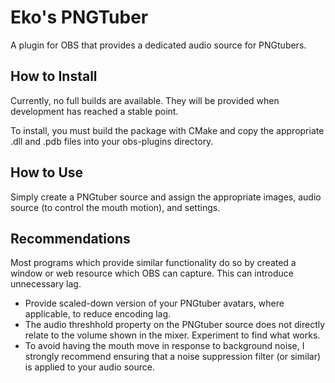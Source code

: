 # Eko's PNGTuber

A plugin for OBS that provides a dedicated audio source for PNGtubers.

## How to Install

Currently, no full builds are available. They will be provided when development has reached a stable point.

To install, you must build the package with CMake and copy the appropriate .dll and .pdb files into your obs-plugins directory.

## How to Use

Simply create a PNGtuber source and assign the appropriate images, audio source (to control the mouth motion), and settings.

## Recommendations

Most programs which provide similar functionality do so by created a window or web resource which OBS can capture. This can introduce unnecessary lag.

- Provide scaled-down version of your PNGtuber avatars, where applicable, to reduce encoding lag.
- The audio threshhold property on the PNGtuber source does not directly relate to the volume shown in the mixer. Experiment to find what works.
- To avoid having the mouth move in response to background noise, I strongly recommend ensuring that a noise suppression filter (or similar) is applied to your audio source.